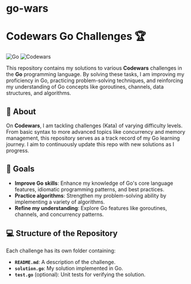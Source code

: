 # go-wars

# Codewars Go Challenges 🏆

![Go](https://img.shields.io/badge/Language-Go-blue.svg)
![Codewars](https://img.shields.io/badge/Codewars-Level%205%20kyu-red)

This repository contains my solutions to various **Codewars** challenges in the **Go** programming language. By solving these tasks, I am improving my proficiency in Go, practicing problem-solving techniques, and reinforcing my understanding of Go concepts like goroutines, channels, data structures, and algorithms.

## 📖 About

On **Codewars**, I am tackling challenges (Kata) of varying difficulty levels. From basic syntax to more advanced topics like concurrency and memory management, this repository serves as a track record of my Go learning journey. I aim to continuously update this repo with new solutions as I progress.

## 🚀 Goals

- **Improve Go skills**: Enhance my knowledge of Go's core language features, idiomatic programming patterns, and best practices.
- **Practice algorithms**: Strengthen my problem-solving ability by implementing a variety of algorithms.
- **Refine my understanding**: Explore Go features like goroutines, channels, and concurrency patterns.

## 💻 Structure of the Repository

Each challenge has its own folder containing:

- **`README.md`**: A description of the challenge.
- **`solution.go`**: My solution implemented in Go.
- **`test.go`** (optional): Unit tests for verifying the solution.
